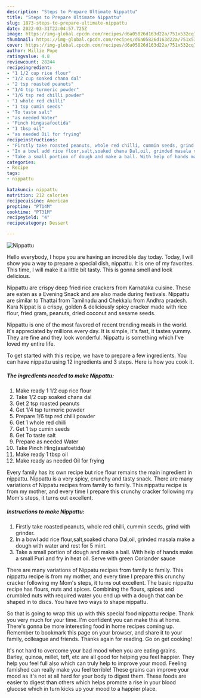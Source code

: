 ```yaml
---
description: "Steps to Prepare Ultimate Nippattu"
title: "Steps to Prepare Ultimate Nippattu"
slug: 1873-steps-to-prepare-ultimate-nippattu
date: 2022-03-31T22:04:57.725Z
image: https://img-global.cpcdn.com/recipes/d6a05826d163d22a/751x532cq70/nippattu-recipe-main-photo.jpg
thumbnail: https://img-global.cpcdn.com/recipes/d6a05826d163d22a/751x532cq70/nippattu-recipe-main-photo.jpg
cover: https://img-global.cpcdn.com/recipes/d6a05826d163d22a/751x532cq70/nippattu-recipe-main-photo.jpg
author: Millie Pope
ratingvalue: 4.8
reviewcount: 28244
recipeingredient:
- "1 1/2 cup rice flour"
- "1/2 cup soaked chana dal"
- "2 tsp roasted peanuts"
- "1/4 tsp turmeric powder"
- "1/6 tsp red chilli powder"
- "1 whole red chilli"
- "1 tsp cumin seeds"
- "To taste salt"
- "as needed Water"
- "Pinch Hingasafoetida"
- "1 tbsp oil"
- "as needed Oil for frying"
recipeinstructions:
- "Firstly take roasted peanuts, whole red chilli, cummin seeds, grind with grinder."
- "In a bowl add rice flour,salt,soaked chana Dal,oil, grinded masala make a dough with water and rest for 5 mint."
- "Take a small portion of dough and make a ball. With help of hands make a small Puri and fry in heat oil. Serve with green Coriander sauce"
categories:
- Recipe
tags:
- nippattu

katakunci: nippattu 
nutrition: 212 calories
recipecuisine: American
preptime: "PT14M"
cooktime: "PT31M"
recipeyield: "4"
recipecategory: Dessert

---
```



![Nippattu](https://img-global.cpcdn.com/recipes/d6a05826d163d22a/751x532cq70/nippattu-recipe-main-photo.jpg)

Hello everybody, I hope you are having an incredible day today. Today, I will show you a way to prepare a special dish, nippattu. It is one of my favorites. This time, I will make it a little bit tasty. This is gonna smell and look delicious.

Nippattu are crispy deep fried rice crackers from Karnataka cuisine. These are eaten as a Evening Snack and are also made during festivals. Nippattu are similar to Thattai from Tamilnadu and Chekkalu from Andhra pradesh. Kara Nippat is a crispy, golden &amp; deliciously spicy cracker made with rice flour, fried gram, peanuts, dried coconut and sesame seeds.

Nippattu is one of the most favored of recent trending meals in the world. It's appreciated by millions every day. It is simple, it's fast, it tastes yummy. They are fine and they look wonderful. Nippattu is something which I've loved my entire life.


To get started with this recipe, we have to prepare a few ingredients. You can have nippattu using 12 ingredients and 3 steps. Here is how you cook it.

<!--inarticleads1-->

##### The ingredients needed to make Nippattu:

1. Make ready 1 1/2 cup rice flour
1. Take 1/2 cup soaked chana dal
1. Get 2 tsp roasted peanuts
1. Get 1/4 tsp turmeric powder
1. Prepare 1/6 tsp red chilli powder
1. Get 1 whole red chilli
1. Get 1 tsp cumin seeds
1. Get To taste salt
1. Prepare as needed Water
1. Take Pinch Hing(asafoetida)
1. Make ready 1 tbsp oil
1. Make ready as needed Oil for frying


Every family has its own recipe but rice flour remains the main ingredient in nippattu. Nippattu is a very spicy, crunchy and tasty snack. There are many variations of Nippatu recipes from family to family. This nippattu recipe is from my mother, and every time I prepare this crunchy cracker following my Mom&#39;s steps, it turns out excellent. 

<!--inarticleads2-->

##### Instructions to make Nippattu:

1. Firstly take roasted peanuts, whole red chilli, cummin seeds, grind with grinder.
1. In a bowl add rice flour,salt,soaked chana Dal,oil, grinded masala make a dough with water and rest for 5 mint.
1. Take a small portion of dough and make a ball. With help of hands make a small Puri and fry in heat oil. Serve with green Coriander sauce


There are many variations of Nippatu recipes from family to family. This nippattu recipe is from my mother, and every time I prepare this crunchy cracker following my Mom&#39;s steps, it turns out excellent. The basic nippattu recipe has flours, nuts and spices. Combining the flours, spices and crumbled nuts with required water you end up with a dough that can be shaped in to discs. You have two ways to shape nippattu. 

So that is going to wrap this up with this special food nippattu recipe. Thank you very much for your time. I'm confident you can make this at home. There's gonna be more interesting food in home recipes coming up. Remember to bookmark this page on your browser, and share it to your family, colleague and friends. Thanks again for reading. Go on get cooking!

It's not hard to overcome your bad mood when you are eating grains. Barley, quinoa, millet, teff, etc are all good for helping you feel happier. They help you feel full also which can truly help to improve your mood. Feeling famished can really make you feel terrible! These grains can improve your mood as it's not at all hard for your body to digest them. These foods are easier to digest than others which helps promote a rise in your blood glucose which in turn kicks up your mood to a happier place.
